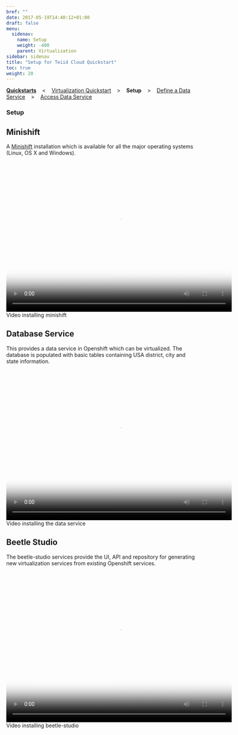 ```yaml
---
bref: ""
date: 2017-05-19T14:40:12+01:00
draft: false
menu:
  sidenav:
    name: Setup
    weight: -400
    parent: Virtualization
sidebar: sidenav
title: "Setup for Teiid Cloud Quickstart"
toc: true
weight: 20
---
```


[**Quickstarts**](../..) &nbsp;&nbsp; < &nbsp;&nbsp; [Virtualization Quickstart](..)  &nbsp;&nbsp; >  &nbsp;&nbsp; **Setup**  &nbsp;&nbsp; >  &nbsp;&nbsp; [Define a Data Service](../define-data-service)  &nbsp;&nbsp; >  &nbsp;&nbsp; [Access Data Service](../access-data-service)

### Setup

## Minishift
A [Minishift](https://www.openshift.org/minishift/) installation which is available for all the major operating systems (Linux, OS X and Windows).

<div class="thumbnail-video">
  <video width="600" height="400" poster="/videos/quickstart/virtualization/_thb_install-start-minishift.png"controls>
    <source src="/videos/quickstart/virtualization/install-start-minishift.webm" type='video/webm'>
  </video>
  <div id="caption">Video installing minishift</div>
</div>

## Database Service
This provides a data service in Openshift which can be virtualized. The database is populated with basic tables containing USA district, city and state information.

<div class="thumbnail-video">
  <video width="600" height="400" poster="/videos/quickstart/virtualization/_thb_deploy-postgres-ds.png" controls>
    <source src="/videos/quickstart/virtualization/deploy-postgres-ds.webm" type='video/webm'>
  </video>
  <div id="caption">Video installing the data service</div>
</div>

## Beetle Studio
The beetle-studio services provide the UI, API and repository for generating new virtualization services from existing Openshift services.

<div class="thumbnail-video">
  <video width="600" height="400" poster="/videos/quickstart/virtualization/_thb_install-beetle-studio.png" controls>
    <source src="/videos/quickstart/virtualization/install-beetle-studio.webm" type='video/webm'>
  </video>
  <div id="caption">Video installing beetle-studio</div>
</div>

